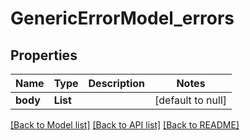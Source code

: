 # GenericErrorModel_errors
## Properties

| Name | Type | Description | Notes |
|------------ | ------------- | ------------- | -------------|
| **body** | **List** |  | [default to null] |

[[Back to Model list]](../README.md#documentation-for-models) [[Back to API list]](../README.md#documentation-for-api-endpoints) [[Back to README]](../README.md)

